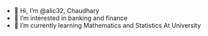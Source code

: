 - 👋 Hi, I’m @alic32, Chaudhary
- 👀 I’m interested in banking  and finance
- 🌱 I’m currently learning Mathematics and Statistics At University


